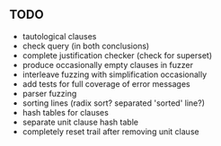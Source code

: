 TODO
----

- tautological clauses
- check query (in both conclusions)
- complete justification checker (check for superset)
- produce occasionally empty clauses in fuzzer
- interleave fuzzing with simplification occasionally
- add tests for full coverage of error messages
- parser fuzzing
- sorting lines (radix sort? separated 'sorted' line?)
- hash tables for clauses
- separate unit clause hash table
- completely reset trail after removing unit clause
